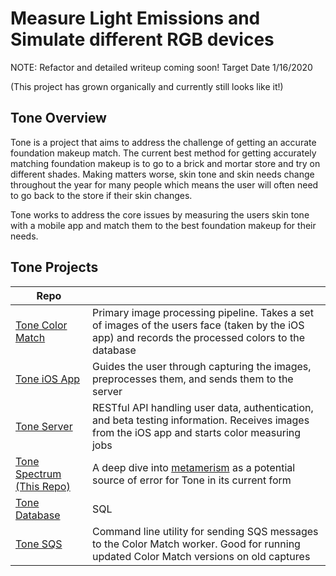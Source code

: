 # Measure Light Emissions and Simulate different RGB devices

NOTE: Refactor and detailed writeup coming soon! Target Date 1/16/2020

(This project has grown organically and currently still looks like it!)

## Tone Overview
Tone is a project that aims to address the challenge of getting an accurate foundation makeup match. The current best method for getting accurately matching foundation makeup is to go to a brick and mortar store and try on different shades. Making matters worse, skin tone and skin needs change throughout the year for many people which means the user will often need to go back to the store if their skin changes. 

Tone works to address the core issues by measuring the users skin tone with a mobile app and match them to the best foundation makeup for their needs.

## Tone Projects
|Repo | |
|---|---|
| [Tone Color Match](https://github.com/dmacewen/tone_colorMatch) | Primary image processing pipeline. Takes a set of images of the users face (taken by the iOS app) and records the processed colors to the database |
| [Tone iOS App](https://github.com/dmacewen/tone_ios) | Guides the user through capturing the images, preprocesses them, and sends them to the server |
| [Tone Server](https://github.com/dmacewen/tone_server) | RESTful API handling user data, authentication, and beta testing information. Receives images from the iOS app and starts color measuring jobs |
| [Tone Spectrum (This Repo)](https://github.com/dmacewen/tone_spectrum) | A deep dive into [metamerism](https://en.wikipedia.org/wiki/Metamerism_(color)) as a potential source of error for Tone in its current form |
| [Tone Database](https://github.com/dmacewen/tone_database) | SQL |
| [Tone SQS](https://github.com/dmacewen/tone_sqs) | Command line utility for sending SQS messages to the Color Match worker. Good for running updated Color Match versions on old captures |
